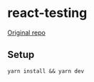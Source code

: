 # react-testing

<a href="https://github.com/cypress-io/cypress-realworld-app">Original repo</a>

## Setup
`yarn install && yarn dev`
